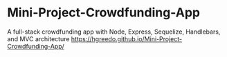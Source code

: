 # Mini-Project-Crowdfunding-App
A full-stack crowdfunding app with Node, Express, Sequelize, Handlebars, and MVC architecture
 https://hgreedo.github.io/Mini-Project-Crowdfunding-App/
